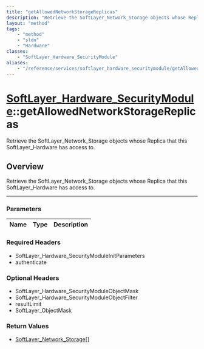 ```yaml
---
title: "getAllowedNetworkStorageReplicas"
description: "Retrieve the SoftLayer_Network_Storage objects whose Replica that this SoftLayer_Hardware has access to."
layout: "method"
tags:
    - "method"
    - "sldn"
    - "Hardware"
classes:
    - "SoftLayer_Hardware_SecurityModule"
aliases:
    - "/reference/services/softlayer_hardware_securitymodule/getAllowedNetworkStorageReplicas"
---
```

# [SoftLayer_Hardware_SecurityModule](/reference/services/SoftLayer_Hardware_SecurityModule)::getAllowedNetworkStorageReplicas

Retrieve the SoftLayer_Network_Storage objects whose Replica that this SoftLayer_Hardware has access to.


## Overview 
Retrieve the SoftLayer_Network_Storage objects whose Replica that this SoftLayer_Hardware has access to.

-----

### Parameters 
|Name | Type | Description |
| --- | --- | --- |


### Required Headers
* SoftLayer_Hardware_SecurityModuleInitParameters
* authenticate


### Optional Headers
* SoftLayer_Hardware_SecurityModuleObjectMask
* SoftLayer_Hardware_SecurityModuleObjectFilter
* resultLimit
* SoftLayer_ObjectMask

### Return Values
* <a href='/reference/datatypes/SoftLayer_Network_Storage'>SoftLayer_Network_Storage[] </a>




